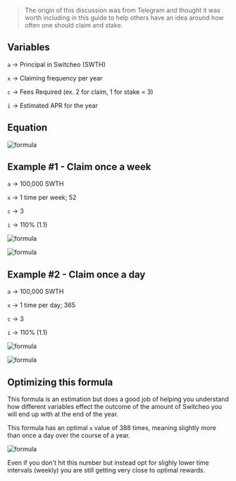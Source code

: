> The origin of this discussion was from Telegram and thought it was worth including in this guide to help others have an idea around how often one should claim and stake.

## Variables

`a` -> Principal in Switcheo (SWTH)

`x` -> Claiming frequency per year

`c` -> Fees Required (ex. 2 for claim, 1 for stake = 3)

`i` -> Estimated APR for the year

## Equation

![formula](https://latex.codecogs.com/svg.latex?\Huge&space;\color{Pink}&space;f(x)=a(1+\frac{i}{x})^x-(cx))
<!-- <img src="https://latex.codecogs.com/svg.latex?\Huge&space;\color{Pink}&space;f(x)=a(\frac{1 + i}{x})^x - (cx)" title="\Large \color{Pink} x=\frac{-b\pm\sqrt{b^2-4ac}}{2a}" /> -->

## Example #1 - Claim once a week

`a` -> 100,000 SWTH

`x` -> 1 time per week; 52

`c` -> 3

`i` -> 110% (1.1)

![formula](https://latex.codecogs.com/svg.latex?\Huge&space;\color{Pink}&space;f(x)=100,000(1+\frac{1.1}{52})^{52}-(3*52))

![formula](https://latex.codecogs.com/svg.latex?\Huge&space;\color{Pink}&space;f(x)=296,834)


## Example #2 - Claim once a day

`a` -> 100,000 SWTH

`x` -> 1 time per day; 365

`c` -> 3

`i` -> 110% (1.1)

![formula](https://latex.codecogs.com/svg.latex?\Huge&space;\color{Pink}&space;f(x)=100,000(1+\frac{1.1}{365})^{365}-(3*365))

![formula](https://latex.codecogs.com/svg.latex?\Huge&space;\color{Pink}&space;f(x)=298,825)

## Optimizing this formula

This formula is an estimation but does a good job of helping you understand how different variables effect the outcome of the amount of Switcheo you will end up with at the end of the year.

This formula has an optimal `x` value of 388 times, meaning slightly more than once a day over the course of a year.

![formula](https://latex.codecogs.com/svg.latex?\Huge&space;\color{Pink}&space;x'=388)

Even if you don't hit this number but instead opt for slighly lower time intervals (weekly) you are still getting very close to optimal rewards.